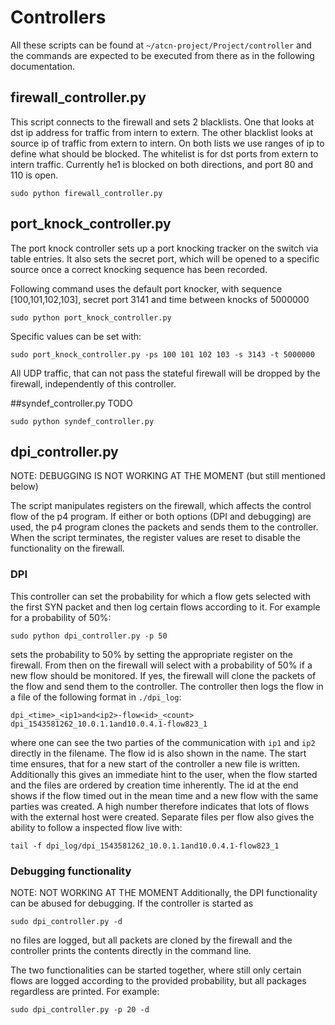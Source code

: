 # Controllers
All these scripts can be found at `~/atcn-project/Project/controller` and the commands are expected to be executed from there as in the following documentation.

## firewall_controller.py
This script connects to the firewall and sets 2 blacklists. One that looks at dst ip address for traffic from intern to extern. The other blacklist looks at source ip of traffic from extern to intern. On both lists we use ranges of ip to define what should be blocked. The whitelist is for dst ports from extern to intern traffic. Currently he1 is blocked on both directions, and port 80 and 110 is open.
```
sudo python firewall_controller.py
```
## port_knock_controller.py
The port knock controller sets up a port knocking tracker on the switch via table entries.
It also sets the secret port, which will be opened to a specific source once a correct knocking sequence has been recorded.

Following command uses the default port knocker, with sequence [100,101,102,103], secret port 3141 and time between knocks of 5000000
```
sudo python port_knock_controller.py
```
Specific values can be set with:
```
sudo port_knock_controller.py -ps 100 101 102 103 -s 3143 -t 5000000
```
All UDP traffic, that can not pass the stateful firewall will be dropped by the firewall, independently of this controller.


##syndef_controller.py
TODO

```
sudo python syndef_controller.py
```


## dpi_controller.py
NOTE: DEBUGGING IS NOT WORKING AT THE MOMENT (but still mentioned below)

The script manipulates registers on the firewall, which affects the control flow of the p4 program. If either or both options (DPI and debugging) are used, the p4 program clones the packets and sends them to the controller.
When the script terminates, the register values are reset to disable the functionality on the firewall.

### DPI
This controller can set the probability for which a flow gets selected with the first SYN packet and then log certain flows according to it. For example for a probability of 50%:
```
sudo python dpi_controller.py -p 50
```
sets the probability to 50% by setting the appropriate register on the firewall. From then on the firewall will select with a probability of 50% if a new flow should be monitored. If yes, the firewall will clone the packets of the flow and send them to the controller. The controller then logs the flow in a file of the following format in `./dpi_log`:
```
dpi_<time>_<ip1>and<ip2>-flow<id>_<count>
dpi_1543581262_10.0.1.1and10.0.4.1-flow823_1
```
where one can see the two parties of the communication with `ip1` and `ip2` directly in the filename. The flow id is also shown in the name. The start time ensures, that for a new start of the controller a new file is written. Additionally this gives an immediate hint to the user, when the flow started and the files are ordered by creation time inherently. The id at the end shows if the flow timed out in the mean time and a new flow with the same parties was created. A high number therefore indicates that lots of flows with the external host were created.
Separate files per flow also gives the ability to follow a inspected flow live with:
```
tail -f dpi_log/dpi_1543581262_10.0.1.1and10.0.4.1-flow823_1
```

### Debugging functionality
NOTE: NOT WORKING AT THE MOMENT
Additionally, the DPI functionality can be abused for debugging. If the controller is started as
```
sudo dpi_controller.py -d
```
no files are logged, but all packets are cloned by the firewall and the controller prints the contents directly in the command line.

The two functionalities can be started together, where still only certain flows are logged according to the provided probability, but all packages regardless are printed. For example:
```
sudo dpi_controller.py -p 20 -d
```
